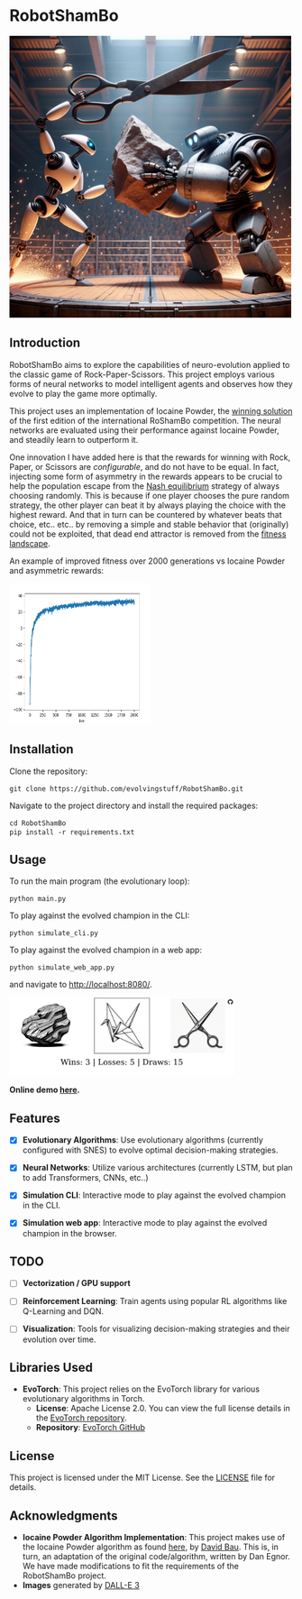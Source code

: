 # RobotShamBo

<img src="images/robotshambo.png" width="500" height="500">

## Introduction

RobotShamBo aims to explore the capabilities of neuro-evolution applied to the classic game of Rock-Paper-Scissors. This project employs various forms of neural networks to model intelligent agents and observes how they evolve to play the game more optimally.

This project uses an implementation of Iocaine Powder, the [winning solution](https://web.archive.org/web/20110810213237/http://webdocs.cs.ualberta.ca/~darse/rsb-results1.html) of the first edition of the international RoShamBo competition.
The neural networks are evaluated using their performance against Iocaine Powder, and steadily learn to outperform it.

One innovation I have added here is that the rewards for winning with Rock, Paper, or Scissors are *configurable*, and do not have to be equal.
In fact, injecting some form of asymmetry in the rewards appears to be crucial to help the population escape from the [Nash equilibrium](https://en.wikipedia.org/wiki/Nash_equilibrium) strategy of always choosing randomly.
This is because if one player chooses the pure random strategy, the other player can beat it by always playing the choice with the highest reward.
And that in turn can be countered by whatever beats that choice, etc.. etc.. by removing a simple and stable behavior that (originally) could not be exploited,
that dead end attractor is removed from the [fitness landscape](https://en.wikipedia.org/wiki/Fitness_landscape).

An example of improved fitness over 2000 generations vs Iocaine Powder and asymmetric rewards:

<img src="images/fitness-over-time.png" width="250" height="250">

## Installation

Clone the repository:

```
git clone https://github.com/evolvingstuff/RobotShamBo.git
```

Navigate to the project directory and install the required packages:

```
cd RobotShamBo
pip install -r requirements.txt
```

## Usage

To run the main program (the evolutionary loop):

```
python main.py
```

To play against the evolved champion in the CLI:

```
python simulate_cli.py
```

To play against the evolved champion in a web app:

```
python simulate_web_app.py
```

and navigate to [http://localhost:8080/](http://localhost:8080/).

<img src="images/web-app.png" width="400">

__**Online demo [here](http://146.190.12.216:8080/).**__

## Features

- [x] **Evolutionary Algorithms**: Use evolutionary algorithms (currently configured with SNES) to evolve optimal decision-making strategies.
- [x] **Neural Networks**: Utilize various architectures (currently LSTM, but plan to add Transformers, CNNs, etc..)
- [x] **Simulation CLI**: Interactive mode to play against the evolved champion in the CLI.
- [x] **Simulation web app**: Interactive mode to play against the evolved champion in the browser.


## TODO

- [ ] **Vectorization / GPU support**
- [ ] **Reinforcement Learning**: Train agents using popular RL algorithms like Q-Learning and DQN.
- [ ] **Visualization**: Tools for visualizing decision-making strategies and their evolution over time.


## Libraries Used

- **EvoTorch**: This project relies on the EvoTorch library for various evolutionary algorithms in Torch. 
  - **License**: Apache License 2.0. You can view the full license details in the [EvoTorch repository](https://github.com/nnaisense/evotorch/blob/master/LICENSE).
  - **Repository**: [EvoTorch GitHub](https://github.com/nnaisense/evotorch)


## License

This project is licensed under the MIT License. See the [LICENSE](LICENSE) file for details.

## Acknowledgments

- **Iocaine Powder Algorithm Implementation**: This project makes use of the Iocaine Powder algorithm as found [here](http://davidbau.com/downloads/rps/rps-iocaine.py), by [David Bau](http://davidbau.com/). This is, in turn, an adaptation of the original code/algorithm, written by Dan Egnor. We have made modifications to fit the requirements of the RobotShamBo project.
- **Images** generated by [DALL-E 3](https://openai.com/dall-e-3)
